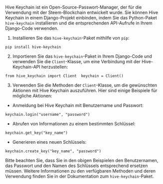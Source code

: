 

Hive Keychain ist ein Open-Source-Passwort-Manager, der für die Verwendung mit der Steem-Blockchain entwickelt wurde. Sie können Hive Keychain in einem Django-Projekt einbinden, indem Sie das Python-Paket `hive-keychain` installieren und die entsprechenden API-Aufrufe in Ihrem Django-Code verwenden.

1.  Installieren Sie das `hive-keychain`-Paket mithilfe von `pip`:

`pip install hive-keychain`

2.  Importieren Sie das `hive-keychain`-Paket in Ihrem Django-Code und verwenden Sie die `Client`-Klasse, um eine Verbindung mit der Hive-Keychain-API herzustellen:

`from hive_keychain import Client  keychain = Client()`

3.  Verwenden Sie die Methoden der `Client`-Klasse, um die gewünschten Aktionen mit Hive Keychain auszuführen. Hier sind einige Beispiele für mögliche Aktionen:

-   Anmeldung bei Hive Keychain mit Benutzername und Passwort:

`keychain.login("username", "password")`

-   Abrufen von Informationen zu einem bestimmten Schlüssel:

`keychain.get_key("key_name")`

-   Generieren eines neuen Schlüssels:

`keychain.create_key("key_name", "password")`

Bitte beachten Sie, dass Sie in den obigen Beispielen den Benutzernamen, das Passwort und den Namen des Schlüssels entsprechend ersetzen müssen. Weitere Informationen zu den verfügbaren Methoden und deren Verwendung finden Sie in der Dokumentation zum `hive-keychain`-Paket.